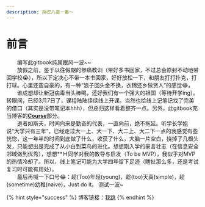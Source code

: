 ```yaml
---
description: 胡说八道一番～
---
```


# 前言

　　编写此gitbook纯属跟风一波~~  
　　放假之前，鉴于以往假期的惨痛教训（带好多书回家，不过总会原封不动地带回学校😭），所以下定决心不带一本书回家，好好放松一下，和朋友打打扑克，打打球。心里还蛮自豪的，有一种“浪子回头金不换，衣锦还乡做贤人”的感觉😂。  
　　谁成想却让新冠病毒当头棒喝，还好我们有一个强大的祖国（等待开学ing）。转眼间，已经3月7日了，课程陆陆续续线上开课。当然也给线上记笔记找了完美的借口（其实是没带笔记本hhh），但总归这样看着整齐一点。另外，此gitbook充当博客的[**Course**](http://dragonliu.tk/categories/Course/)部分。  
　　逝者如斯夫，时间向来是勤奋的代表，一直向前，绝不拖延。听学长学姐说“大学只有三年”，已经走过大一上、大一下、大二上、大二下一点的我感觉有些恍惚，这一年半的时间到底做了什么，收获了什么，大脑一片空白，挠掉了几根头发，只能想出是完成了从小白到菜鸟的进化。想想刚入学的豪言壮志（在信息安全邻域做到优秀），想想\*\*Ｈ同学对我的教导与启发（To be MVP），我似乎对MVP的热情冷却了。所以，线上笔记可能为大学四年留下足迹（瞎扯那么多，还是考试复习时可能有用处）。  
　　最后再喊一下口号😂：趁\(Too\)年轻\(young\)，趁\(too\)天真\(simple\)，趁\(sometime\)幼稚\(naive\)，Just do it。
测试一波~


{% hint style="success" %}
博客链接：[我跳](http://dragonliu.tk/)
{% endhint %}



